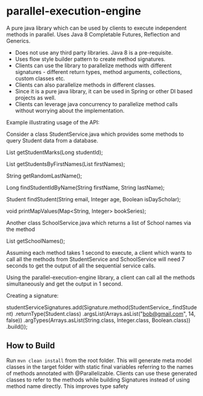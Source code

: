 # parallel-execution-engine
A pure java library which can be used by clients to execute independent methods in parallel.
Uses Java 8 Completable Futures, Reflection and Generics.

* Does not use any third party libraries. Java 8 is a pre-requisite.
* Uses flow style builder pattern to create method signatures.
* Clients can use the library to parallelize methods with different signatures - different return types, method arguments, collections, custom classes etc.
* Clients can also parallelize methods in different classes.
* Since it is a pure java library, it can be used in Spring or other DI based projects as well.
* Clients can leverage java concurrency to parallelize method calls without worrying about the implementation.

Example illustrating usage of the API:

Consider a class StudentService.java which provides some methods to query Student data from a database.

List<Integer> getStudentMarks(Long studentId);

List<Student> getStudentsByFirstNames(List<String> firstNames);

String getRandomLastName();

Long findStudentIdByName(String firstName, String lastName);

Student findStudent(String email, Integer age, Boolean isDayScholar);

void printMapValues(Map<String, Integer> bookSeries);

Another class SchoolService.java which returns a list of School names via the method

List<String> getSchoolNames();

Assuming each method takes 1 second to execute, a client which wants to call all the methods from StudentService and SchoolService 
will need 7 seconds to get the output of all the sequential service calls. 

Using the parallel-execution-engine library, a client can call all the methods simultaneously and get the output in 1 second.

Creating a signature:
	
studentServiceSignatures.add(Signature.method(StudentService_.findStudent)
		.returnType(Student.class)
		.argsList(Arrays.asList("bob@gmail.com", 14, false))
		.argTypes(Arrays.asList(String.class, Integer.class, Boolean.class))
		.build());

How to Build
------------
Run `mvn clean install` from the root folder. This will generate meta model classes in the target folder with static final variables referring to the names of methods annotated with @Parallelizable. Clients can use these generated classes to refer to the methods while building Signatures instead of using method name directly. This improves type safety


